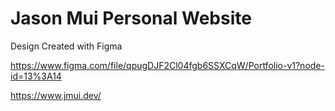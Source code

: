 # Jason Mui Personal Website

Design Created with Figma

https://www.figma.com/file/qpugDJF2Cl04fgb6SSXCqW/Portfolio-v1?node-id=13%3A14

https://www.jmui.dev/
